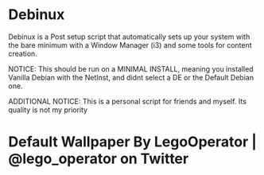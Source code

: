 # Debinux



Debinux is a Post setup script that automatically sets up your system with the bare minimum with a Window Manager (i3) and some tools for content creation.


NOTICE: This should be run on a MINIMAL INSTALL, meaning you installed Vanilla Debian with the NetInst, and didnt select a DE or the Default Debian one.

ADDITIONAL NOTICE: This is a personal script for friends and myself. Its quality is not my priority

# Default Wallpaper By LegoOperator | @lego_operator on Twitter
